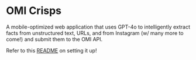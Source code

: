 # OMI Crisps

A mobile-optimized web application that uses GPT-4o to intelligently extract facts from unstructured text, URLs, and from Instagram (w/ many more to come!) and submit them to the OMI API.

Refer to this [README](https://github.com/BasedHardware/omi/blob/main/plugins/example/import/manual-import/README.md) on setting it up!